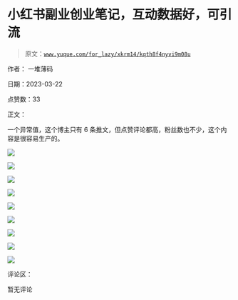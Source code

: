 # 小红书副业创业笔记，互动数据好，可引流

> 原文：[`www.yuque.com/for_lazy/xkrm14/kqth8f4nyvi9m08u`](https://www.yuque.com/for_lazy/xkrm14/kqth8f4nyvi9m08u)

作者： 一堆薄码

日期：2023-03-22

点赞数：33

正文：

一个异常值，这个博主只有 6 条推文，但点赞评论都高，粉丝数也不少，这个内容是很容易生产的。

![](img/55af337592b7c46879d48a0d2e1ab27e.png)

![](img/5eb47782e41c051fa2a1046c0859170c.png)

![](img/237618d10bdc7b8a9b52d0687c4ca6c0.png)

![](img/f9450463ad4b4493ebfd53ac51987916.png)

![](img/da5b7bbcc51d60857e5acb66cbe9bc7a.png)

![](img/cc52b57b608faeeead47241a1221dc08.png)

![](img/7ed93b46c27d7263e148e5c03ca54a45.png)

![](img/dc6731f98bfb1fae4e4d6de436abd967.png)

![](img/0d3e789b2898df1a90344fd52302cd24.png)

评论区：

暂无评论

